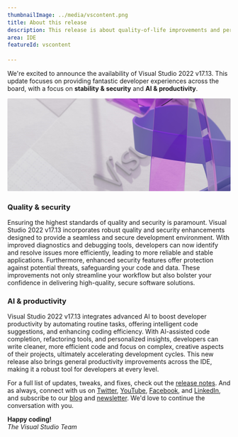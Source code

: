 ```yaml
---
thumbnailImage: ../media/vscontent.png
title: About this release
description: This release is about quality-of-life improvements and performance enhancements for all developers and workloads.
area: IDE
featureId: vscontent

---
```



We're excited to announce the availability of Visual Studio 2022 v17.13. This update focuses on providing fantastic developer experiences across the board, with a focus on **stability & security** and **AI & productivity**. 

![Hero](../media/hero.png)

### Quality & security
Ensuring the highest standards of quality and security is paramount. Visual Studio 2022 v17.13 incorporates robust quality and security enhancements designed to provide a seamless and secure development environment. With improved diagnostics and debugging tools, developers can now identify and resolve issues more efficiently, leading to more reliable and stable applications. Furthermore, enhanced security features offer protection against potential threats, safeguarding your code and data. These improvements not only streamline your workflow but also bolster your confidence in delivering high-quality, secure software solutions.

### AI & productivity
Visual Studio 2022 v17.13 integrates advanced AI to boost developer productivity by automating routine tasks, offering intelligent code suggestions, and enhancing coding efficiency. With AI-assisted code completion, refactoring tools, and personalized insights, developers can write cleaner, more efficient code and focus on complex, creative aspects of their projects, ultimately accelerating development cycles. This new release also brings general productivity improvements across the IDE, making it a robust tool for developers at every level.


For a full list of updates, tweaks, and fixes, check out the [release notes](vscmd://Help.ReleaseNotes). And as always, connect with us on [Twitter](https://twitter.com/VisualStudio), [YouTube](https://www.youtube.com/user/VisualStudio/featured), [Facebook](https://www.facebook.com/visualstudio), and [LinkedIn](https://www.linkedin.com/showcase/microsoft-visual-studio), and subscribe to our [blog](https://devblogs.microsoft.com/visualstudio/) and [newsletter](https://visualstudio.microsoft.com/dev-essentials). We'd love to continue the conversation with you.

**Happy coding!**  
*The Visual Studio Team*
